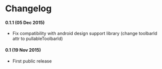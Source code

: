 # Changelog
 
#### 0.1.1 (05 Dec 2015)
  * Fix compatibility with android design support library (change toolbarId attr to pullableToolbarId)
 
#### 0.1 (19 Nov 2015)
  * First public release